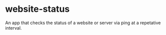 # website-status
An app that checks the status of a website or server via ping at a repetative interval.
